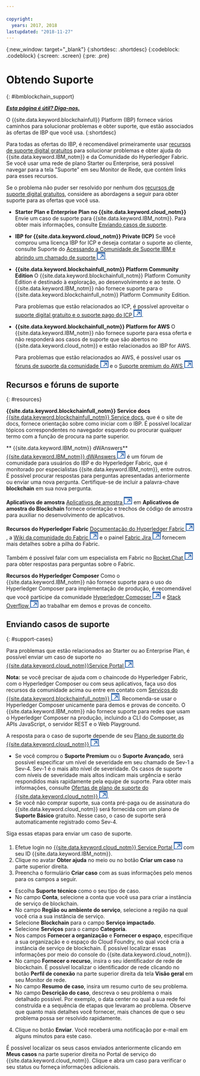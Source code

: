 ```yaml
---

copyright:
  years: 2017, 2018
lastupdated: "2018-11-27"
---
```


{:new_window: target="_blank"}
{:shortdesc: .shortdesc}
{:codeblock: .codeblock}
{:screen: .screen}
{:pre: .pre}

# Obtendo Suporte
{: #ibmblockchain_support}

***[Esta página é útil? Diga-nos.](https://www.surveygizmo.com/s3/4501493/IBM-Blockchain-Documentation)***

O {{site.data.keyword.blockchainfull}} Platform (IBP) fornece vários caminhos para solucionar problemas e obter suporte, que estão associados às ofertas de IBP que você usa.
{:shortdesc}

Para todas as ofertas do IBP, é recomendável primeiramente usar [recursos de suporte digital gratuitos](#resources) para solucionar problemas e obter ajuda do {{site.data.keyword.IBM_notm}} e da Comunidade do Hyperledger Fabric. Se você usar uma rede de plano Starter ou Enterprise, será possível navegar para a tela "Suporte" em seu Monitor de Rede, que contém links para esses recursos.

Se o problema não puder ser resolvido por nenhum dos [recursos de suporte digital gratuitos](#resources), considere as abordagens a seguir para obter suporte para as ofertas que você usa.
- **Starter Plan e Enterprise Plan no {{site.data.keyword.cloud_notm}}**
  Envie um caso de suporte para {{site.data.keyword.IBM_notm}}. Para obter mais informações, consulte [Enviando casos de suporte](#support-cases).
- **IBP for {{site.data.keyword.cloud_notm}} Private (ICP)**
  Se você comprou uma licença IBP for ICP e deseja contatar o suporte ao cliente, consulte Suporte do [Acessando a Comunidade de Suporte IBM e abrindo um chamado de suporte ![Ícone de link externo](images/external_link.svg "Ícone de link externo")](https://www.ibm.com/support/docview.wss?uid=ibm10740041 "{{site.data.keyword.blockchainfull_notm}} Platform for ICP").
- **{{site.data.keyword.blockchainfull_notm}} Platform Community Edition**
  O {{site.data.keyword.blockchainfull_notm}} Platform Comunity Edition é destinado à exploração, ao desenvolvimento e ao teste. O {{site.data.keyword.IBM_notm}} não fornece suporte para o {{site.data.keyword.blockchainfull_notm}} Platform Community Edition.

  Para problemas que estão relacionados ao ICP, é possível aproveitar o [suporte digital gratuito e o suporte pago do ICP ![Ícone de link externo](images/external_link.svg "Ícone de link externo")](https://www.ibm.com/developerworks/community/blogs/fe25b4ef-ea6a-4d86-a629-6f87ccf4649e/entry/Learn_more_about_IBM_Cloud_Private_Support?lang=en_us "Suporte do IBM Cloud Private").
- **{{site.data.keyword.blockchainfull_notm}} Platform for AWS**
  O {{site.data.keyword.IBM_notm}} não fornece suporte para essa oferta e não responderá aos casos de suporte que são abertos no {{site.data.keyword.cloud_notm}} e estão relacionados ao IBP for AWS.

  Para problemas que estão relacionados ao AWS, é possível usar os [fóruns de suporte da comunidade ![Ícone de link externo](images/external_link.svg "Ícone de link externo")](https://forums.aws.amazon.com/index.jspa "Fóruns de suporte da comunidade AWS") e o [Suporte premium do AWS ![Ícone de link externo](images/external_link.svg "Ícone de link externo")](https://aws.amazon.com/premiumsupport/ "Suporte premium do AWS").

## Recursos e fóruns de suporte
{: #resources}

**{{site.data.keyword.blockchainfull_notm}} Service docs**
[{{site.data.keyword.blockchainfull_notm}} Service docs](index.html), que é o site de docs, fornece orientação sobre como iniciar com o IBP. É possível localizar tópicos correspondentes no navegador esquerdo ou procurar qualquer termo com a função de procura na parte superior.

** {{site.data.keyword.IBM_notm}} dWAnswers**
[{{site.data.keyword.IBM_notm}} dWAnswers ![Ícone de link externo](images/external_link.svg "Ícone de link externo")](https://developer.ibm.com/answers/smartspace/blockchain/ "Perguntas e respostas no espaço do Blockchain") é um fórum de comunidade para usuários do IBP e do Hyperledger Fabric, que é monitorado por especialistas {{site.data.keyword.IBM_notm}}, entre outros. É possível procurar respostas para perguntas apresentadas anteriormente ou enviar uma nova pergunta. Certifique-se de incluir a palavra-chave **blockchain** em sua nova pergunta.

**Aplicativos de amostra**
[Aplicativos de amostra ![Ícone de link externo](images/external_link.svg "Ícone de link externo")](https://github.com/ibm-blockchain "Aplicativos de amostra do IBM Blockchain") em **Aplicativos de amostra do Blockchain** fornece orientação e trechos de código de amostra para auxiliar no desenvolvimento de aplicativos.

**Recursos do Hyperledger Fabric**
[Documentação do Hyperledger Fabric ![Ícone de link externo](images/external_link.svg "Ícone de link externo")](https://hyperledger-fabric.readthedocs.io/en/latest/ "Hyperledger Fabric"), a [Wiki da comunidade do Fabric ![Ícone de link externo](images/external_link.svg "Ícone de link externo")](https://wiki.hyperledger.org/projects/fabric "Wiki da comunidade do Fabric") e o painel [Fabric Jira ![Ícone de link externo](images/external_link.svg "Ícone de link externo")](https://jira.hyperledger.org/secure/Dashboard.jspa?selectPageId=10104 "Painel Fabric Jira") fornecem mais detalhes sobre a pilha do Fabric.

Também é possível falar com um especialista em Fabric no [Rocket.Chat ![Ícone de link externo](images/external_link.svg "Ícone de link externo")](https://chat.hyperledger.org/channel/fabric "Canal Rocket.Chat do Fabric") para obter respostas para perguntas sobre o Fabric.

**Recursos do Hyperledger Composer**
Como o {{site.data.keyword.IBM_notm}} não fornece suporte para o uso do Hyperledger Composer para implementação de produção, é recomendável que você participe da comunidade [Hyperledger Composer ![Ícone de link externo](images/external_link.svg "Ícone de link externo")](https://chat.hyperledger.org/channel/composer "Comunidade do Hyperledger Composer") e [Stack Overflow ![Ícone de link externo](images/external_link.svg "Ícone de link externo")](https://stackoverflow.com/questions/tagged/hyperledger-composer  "Perguntas do Stack Overflow identificadas como [hyperleder-composer] ") ao trabalhar em demos e provas de conceito.

## Enviando casos de suporte
{: #support-cases}

Para problemas que estão relacionados ao Starter ou ao Enterprise Plan, é possível enviar um caso de suporte no [{{site.data.keyword.cloud_notm}}Service Portal ![Ícone de link externo](images/external_link.svg "Ícone de link externo")](https://ibm.biz/ibmcloudsupport "IBM Cloud Service Portal").

**Nota:** se você precisar de ajuda com o chaincode do Hyperledger Fabric, com o Hyperledger Composer ou com seus aplicativos, faça uso dos recursos da comunidade acima ou entre em contato com [Serviços do {{site.data.keyword.blockchainfull_notm}} ![Ícone de link externo](images/external_link.svg "Ícone de link externo")](https://www.ibm.com/blockchain/services "Transforme sua estratégia de blockchain em resultados de negócios com Serviços do {{site.data.keyword.blockchainfull_notm}}"). Recomenda-se usar o Hyperledger Composer unicamente para demos e provas de conceito. O {{site.data.keyword.IBM_notm}} não fornece suporte para redes que usam o Hyperledger Composer na produção, incluindo a CLI do Composer, as APIs JavaScript, o servidor REST e o Web Playground.

A resposta para o caso de suporte depende de seu [Plano de suporte do {{site.data.keyword.cloud_notm}} ![Ícone de link externo](images/external_link.svg "Ícone de link externo")](https://console.bluemix.net/docs/get-support/index.html#support-plans "Planos de suporte").

- Se você comprou o **Suporte Premium** ou o **Suporte Avançado**, será possível especificar um nível de severidade em seu chamado de Sev-1 a Sev-4. Sev-1 é o mais alto nível de severidade. Os casos de suporte com níveis de severidade mais altos indicam mais urgência e serão respondidos mais rapidamente pela equipe de suporte. Para obter mais informações, consulte [Ofertas de plano de suporte do {{site.data.keyword.cloud_notm}} ![Ícone de link externo](images/external_link.svg "Ícone de link externo")](https://console.bluemix.net/docs/get-support/index.html#support-plans "Planos de suporte").  
- Se você não comprar suporte, sua conta pré-paga ou de assinatura do {{site.data.keyword.cloud_notm}} será fornecida com um plano de **Suporte Básico** gratuito. Nesse caso, o caso de suporte será automaticamente registrado como Sev-4.

Siga essas etapas para enviar um caso de suporte.

1. Efetue login no [{{site.data.keyword.cloud_notm}} Service Portal ![Ícone de link externo](images/external_link.svg "Ícone de link externo")](https://ibm.biz/ibmcloudsupport "IBM Cloud Service Portal") com seu ID {{site.data.keyword.IBM_notm}}.
2. Clique no avatar **Obter ajuda** no meio ou no botão **Criar um caso** na parte superior direita.
3. Preencha o formulário **Criar caso** com as suas informações pelo menos para os campos a seguir.
  - Escolha **Suporte técnico** como o seu tipo de caso.
  - No campo **Conta**, selecione a conta que você usa para criar a instância de serviço de blockchain.
  - No campo **Região ou ambiente do serviço**, selecione a região na qual você cria a sua instância de serviço.
  - Selecione **Blockchain** para o campo **Serviço impactado**.
  - Selecione **Serviços** para o campo **Categoria**.
  - Nos campos **Fornecer a organização** e **Fornecer o espaço**, especifique a sua organização e o espaço do Cloud Foundry, no qual você cria a instância de serviço de blockchain. É possível localizar essas informações por meio do console do {{site.data.keyword.cloud_notm}}.
  - No campo **Fornecer o recurso**, insira o seu identificador de rede de blockchain. É possível localizar o identificador de rede clicando no botão **Perfil de conexão** na parte superior direita da tela **Visão geral** em seu Monitor de rede.
  - No campo **Resumo de caso**, insira um resumo curto de seu problema.
  - No campo **Descrição do caso**, descreva o seu problema o mais detalhado possível.  Por exemplo, o data center no qual a sua rede foi construída e a sequência de etapas que levaram ao problema.  Observe que quanto mais detalhes você fornecer, mais chances de que o seu problema possa ser resolvido rapidamente.
4. Clique no botão **Enviar**.  Você receberá uma notificação por e-mail em alguns minutos para este caso.

É possível localizar os seus casos enviados anteriormente clicando em **Meus casos** na parte superior direita no Portal de serviço do {{site.data.keyword.cloud_notm}}. Clique e abra um caso para verificar o seu status ou forneça informações adicionais.
